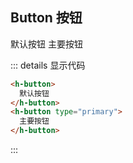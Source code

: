 ## Button 按钮

<h-button>
  默认按钮
</h-button>
<h-button type="primary">
  主要按钮
</h-button>

::: details 显示代码

```html
<h-button>
  默认按钮
</h-button>
<h-button type="primary">
  主要按钮
</h-button>
```

:::